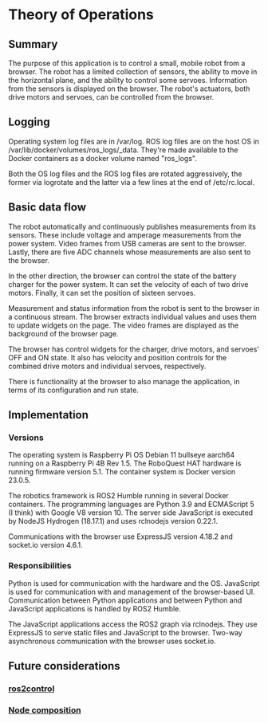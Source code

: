 # Theory of Operations

## Summary

The purpose of this application is to control a small, mobile
robot from a browser. The robot has a limited collection of
sensors, the ability to move in the horizontal plane, and the
ability to control some servoes. Information from the sensors is
displayed on the browser. The robot's actuators, both drive
motors and servoes, can be controlled from the browser.

## Logging

Operating system log files are in /var/log. ROS log files are on
the host OS in /var/lib/docker/volumes/ros_logs/_data. They're
made available to the Docker containers as a docker volume named
"ros_logs".

Both the OS log files and the ROS log files are rotated aggressively,
the former via logrotate and the latter via a few lines at the end of
/etc/rc.local.

## Basic data flow

The robot automatically and continuously publishes measurements
from its sensors. These include voltage and amperage measurements
from the power system. Video frames from USB cameras are sent to
the browser. Lastly, there are five ADC channels whose
measurements are also sent to the browser.

In the other direction, the browser can control the state of the
battery charger for the power system. It can set the velocity of
each of two drive motors. Finally, it can set the position of
sixteen servoes.

Measurement and status information from the robot is sent to
the browser in a continuous stream. The browser extracts individual
values and uses them to update widgets on the page. The video
frames are displayed as the background of the browser page.

The browser has control widgets for the charger, drive motors,
and servoes' OFF and ON state. It also has velocity and position
controls for the combined drive motors and individual servoes,
respectively.

There is functionality at the browser to also manage the
application, in terms of its configuration and run state.

## Implementation

### Versions

The operating system is Raspberry Pi OS Debian 11 bullseye
aarch64 running on a Raspberry Pi 4B Rev 1.5. The RoboQuest HAT
hardware is running firmware version 5.1. The container system is
Docker version 23.0.5.

The robotics framework is ROS2 Humble running in several Docker
containers. The programming languages are Python 3.9 and
ECMAScript 5 (I think) with Google V8 version 10. The server side
JavaScript is executed by NodeJS Hydrogen (18.17.1) and uses rclnodejs
version 0.22.1.

Communications with the browser use ExpressJS version 4.18.2 and
socket.io version 4.6.1.

### Responsibilities

Python is used for communication with the hardware and the OS.
JavaScript is used for communication with and management of the
browser-based UI. Communication between Python applications
and between Python and JavaScript applications is handled by
ROS2 Humble.

The JavaScript applications access the ROS2 graph via rclnodejs.
They use ExpressJS to serve static files and JavaScript to the
browser. Two-way asynchronous communication with the browser uses
socket.io.

## Future considerations

### [ros2control](https://control.ros.org/master/index.html)

### [Node composition](https://docs.ros.org/en/humble/Concepts/About-Composition.html)

